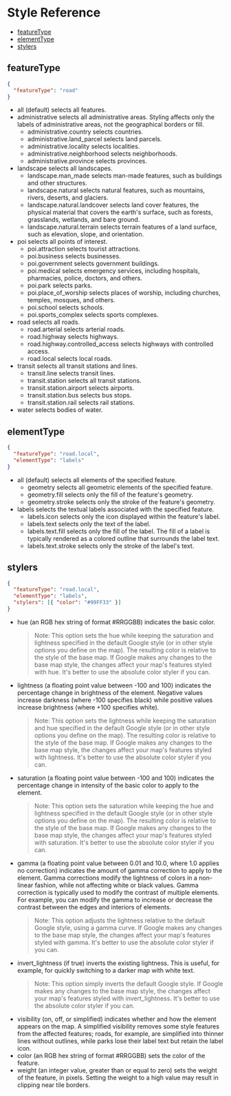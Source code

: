 # Style Reference

- [featureType](#featuretype)
- [elementType](#elementtype)
- [stylers](#stylers)

## featureType

```json
{
  "featureType": "road"
}
```

- all (default) selects all features.
- administrative selects all administrative areas. Styling affects only the labels of administrative areas, not the geographical borders or fill.
  - administrative.country selects countries.
  - administrative.land_parcel selects land parcels.
  - administrative.locality selects localities.
  - administrative.neighborhood selects neighborhoods.
  - administrative.province selects provinces.
- landscape selects all landscapes.
  - landscape.man_made selects man-made features, such as buildings and other structures.
  - landscape.natural selects natural features, such as mountains, rivers, deserts, and glaciers.
  - landscape.natural.landcover selects land cover features, the physical material that covers the earth's surface, such as forests, grasslands, wetlands, and bare ground.
  - landscape.natural.terrain selects terrain features of a land surface, such as elevation, slope, and orientation.
- poi selects all points of interest.
  - poi.attraction selects tourist attractions.
  - poi.business selects businesses.
  - poi.government selects government buildings.
  - poi.medical selects emergency services, including hospitals, pharmacies, police, doctors, and others.
  - poi.park selects parks.
  - poi.place_of_worship selects places of worship, including churches, temples, mosques, and others.
  - poi.school selects schools.
  - poi.sports_complex selects sports complexes.
- road selects all roads.
  - road.arterial selects arterial roads.
  - road.highway selects highways.
  - road.highway.controlled_access selects highways with controlled access.
  - road.local selects local roads.
- transit selects all transit stations and lines.
  - transit.line selects transit lines.
  - transit.station selects all transit stations.
  - transit.station.airport selects airports.
  - transit.station.bus selects bus stops.
  - transit.station.rail selects rail stations.
- water selects bodies of water.

## elementType

```json
{
  "featureType": "road.local",
  "elementType": "labels"
}
```

- all (default) selects all elements of the specified feature.
  - geometry selects all geometric elements of the specified feature.
  - geometry.fill selects only the fill of the feature's geometry.
  - geometry.stroke selects only the stroke of the feature's geometry.
- labels selects the textual labels associated with the specified feature.
  - labels.icon selects only the icon displayed within the feature's label.
  - labels.text selects only the text of the label.
  - labels.text.fill selects only the fill of the label. The fill of a label is typically rendered as a colored outline that surrounds the label text.
  - labels.text.stroke selects only the stroke of the label's text.

## stylers

```json
{
  "featureType": "road.local",
  "elementType": "labels",
  "stylers": [{ "color": "#99FF33" }]
}
```

- hue (an RGB hex string of format #RRGGBB) indicates the basic color.
  > Note: This option sets the hue while keeping the saturation and lightness specified in the default Google style (or in other style options you define on the map). The resulting color is relative to the style of the base map. If Google makes any changes to the base map style, the changes affect your map's features styled with hue. It's better to use the absolute color styler if you can.
- lightness (a floating point value between -100 and 100) indicates the percentage change in brightness of the element. Negative values increase darkness (where -100 specifies black) while positive values increase brightness (where +100 specifies white).
  > Note: This option sets the lightness while keeping the saturation and hue specified in the default Google style (or in other style options you define on the map). The resulting color is relative to the style of the base map. If Google makes any changes to the base map style, the changes affect your map's features styled with lightness. It's better to use the absolute color styler if you can.
- saturation (a floating point value between -100 and 100) indicates the percentage change in intensity of the basic color to apply to the element.
  > Note: This option sets the saturation while keeping the hue and lightness specified in the default Google style (or in other style options you define on the map). The resulting color is relative to the style of the base map. If Google makes any changes to the base map style, the changes affect your map's features styled with saturation. It's better to use the absolute color styler if you can.
- gamma (a floating point value between 0.01 and 10.0, where 1.0 applies no correction) indicates the amount of gamma correction to apply to the element. Gamma corrections modify the lightness of colors in a non-linear fashion, while not affecting white or black values. Gamma correction is typically used to modify the contrast of multiple elements. For example, you can modify the gamma to increase or decrease the contrast between the edges and interiors of elements.
  > Note: This option adjusts the lightness relative to the default Google style, using a gamma curve. If Google makes any changes to the base map style, the changes affect your map's features styled with gamma. It's better to use the absolute color styler if you can.
- invert_lightness (if true) inverts the existing lightness. This is useful, for example, for quickly switching to a darker map with white text.
  > Note: This option simply inverts the default Google style. If Google makes any changes to the base map style, the changes affect your map's features styled with invert_lightness. It's better to use the absolute color styler if you can.
- visibility (on, off, or simplified) indicates whether and how the element appears on the map. A simplified visibility removes some style features from the affected features; roads, for example, are simplified into thinner lines without outlines, while parks lose their label text but retain the label icon.
- color (an RGB hex string of format #RRGGBB) sets the color of the feature.
- weight (an integer value, greater than or equal to zero) sets the weight of the feature, in pixels. Setting the weight to a high value may result in clipping near tile borders.

<title>Style Reference | Ln of Parse</title>
